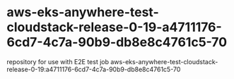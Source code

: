 # aws-eks-anywhere-test-cloudstack-release-0-19-a4711176-6cd7-4c7a-90b9-db8e8c4761c5-70
repository for use with E2E test job aws-eks-anywhere-test-cloudstack-release-0-19:a4711176-6cd7-4c7a-90b9-db8e8c4761c5-70
